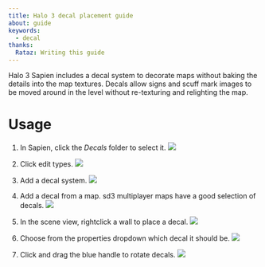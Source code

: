 ```yaml
---
title: Halo 3 decal placement guide
about: guide
keywords:
  - decal
thanks:
  Rataz: Writing this guide
---
```


Halo 3 Sapien includes a decal system to decorate maps without baking the details into the map textures. Decals allow signs and scuff mark images to be moved around in the level without re-texturing and relighting the map.

# Usage

1. In Sapien, click the _Decals_ folder to select it. 
  ![](decals_folder.png)

2. Click edit types. 
  ![](edit_types.png)

3. Add a decal system. 
  ![](edit_types_decal_system.png)

4. Add a decal from a map.  sd3 multiplayer maps have a good selection of decals. 
  ![](add_decal.png)

5. In the scene view, rightclick a wall to place a decal.
  ![](rightclick_scene.jpg)
    
6. Choose from the properties dropdown which decal it should be. 
  ![](pick-decal.png)

7. Click and drag the blue handle to rotate decals. 
  ![](rotate_decal.jpg)